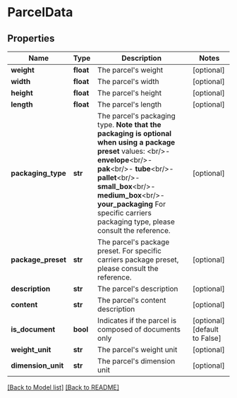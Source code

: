 # ParcelData

## Properties

Name | Type | Description | Notes
------------ | ------------- | ------------- | -------------
**weight** | **float** | The parcel&#x27;s weight | [optional] 
**width** | **float** | The parcel&#x27;s width | [optional] 
**height** | **float** | The parcel&#x27;s height | [optional] 
**length** | **float** | The parcel&#x27;s length | [optional] 
**packaging_type** | **str** |  The parcel&#x27;s packaging type.  **Note that the packaging is optional when using a package preset**  values: &lt;br/&gt;- **envelope**&lt;br/&gt;- **pak**&lt;br/&gt;- **tube**&lt;br/&gt;- **pallet**&lt;br/&gt;- **small_box**&lt;br/&gt;- **medium_box**&lt;br/&gt;- **your_packaging**  For specific carriers packaging type, please consult the reference.  | [optional] 
**package_preset** | **str** |  The parcel&#x27;s package preset.  For specific carriers package preset, please consult the reference.  | [optional] 
**description** | **str** | The parcel&#x27;s description | [optional] 
**content** | **str** | The parcel&#x27;s content description | [optional] 
**is_document** | **bool** | Indicates if the parcel is composed of documents only | [optional] [default to False]
**weight_unit** | **str** | The parcel&#x27;s weight unit | [optional] 
**dimension_unit** | **str** | The parcel&#x27;s dimension unit | [optional] 

[[Back to Model list]](../README.md#documentation-for-models) [[Back to README]](../README.md)

